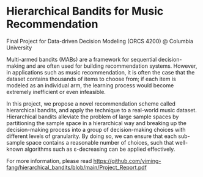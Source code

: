 # Hierarchical Bandits for Music Recommendation
Final Project for Data-driven Decision Modeling (ORCS 4200) @ Columbia University

Multi-armed bandits (MABs) are a framework for sequential decision-making and are often used for building recommendation systems. However, in applications such as music recommendation, it is often the case that the dataset contains thousands of items to choose from; if each item is modeled as an individual arm, the learning process would become extremely inefficient or even infeasible.

In this project, we propose a novel recommendation scheme called hierarchical bandits, and apply the technique to a real-world music dataset. Hierarchical bandits alleviate the problem of large sample spaces by partitioning the sample space in a hierarchical way and breaking up the decision-making process into a group of decision-making choices with different levels of granularity. By doing so, we can ensure that each sub-sample space contains a reasonable number of choices, such that well-known algorithms such as ε-decreasing can be applied effectively.

For more information, please read https://github.com/yiming-fang/hierarchical_bandits/blob/main/Project_Report.pdf
